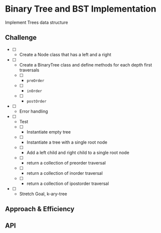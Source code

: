 # Binary Tree and BST Implementation
<!-- Short summary or background information -->
Implement Trees data structure

## Challenge
<!-- Description of the challenge -->
- [ ] - Create a Node class that has a left and a right
- [ ] - Create a BinaryTree class and define methods for each depth first traversals
  - [ ] - `preOrder`
  - [ ] - `inOrder`
  - [ ] - `postOrder`
- [ ] - Error handling
- [ ] - Test
  - [ ] - Instantiate empty tree
  - [ ] - Instantiate a tree with a single root node
  - [ ] - Add a left child and right child to a single root node
  - [ ] - return a collection of preorder traversal
  - [ ] - return a collection of inorder traversal
  - [ ] - return a collection of ipostorder traversal
- [ ] - Stretch Goal, k-ary-tree

## Approach & Efficiency
<!-- What approach did you take? Why? What is the Big O space/time for this approach? -->


## API
<!-- Description of each method publicly available to your Stack and Queue-->

